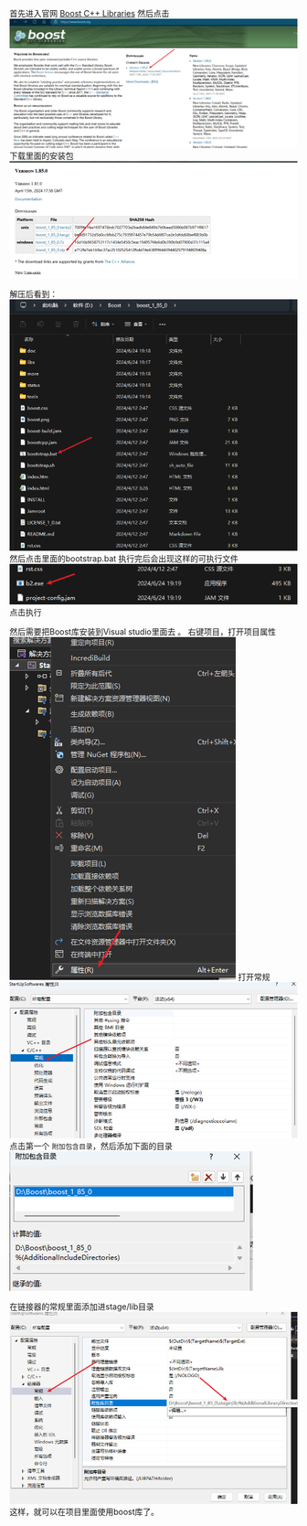 首先进入官网 [Boost C++ Libraries](https://www.boost.org/)
然后点击
![](images/Pasted%20image%2020240624191110.png)
下载里面的安装包
![](images/Pasted%20image%2020240624191207.png)

解压后看到：
![](images/Pasted%20image%2020240624191826.png)
然后点击里面的bootstrap.bat
执行完后会出现这样的可执行文件
![](images/Pasted%20image%2020240624192109.png)
点击执行


然后需要把Boost库安装到Visual studio里面去 。
右键项目，打开项目属性
![](images/Pasted%20image%2020240624193436.png)
打开常规
![](images/Pasted%20image%2020240624193515.png)
点击第一个 `附加包含目录`，然后添加下面的目录
![](images/Pasted%20image%2020240624194114.png)

在链接器的常规里面添加进stage/lib目录
![](images/Pasted%20image%2020240624194039.png)
这样，就可以在项目里面使用boost库了。































